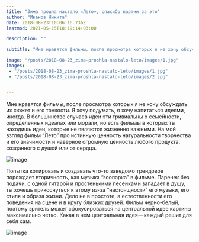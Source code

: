 ```yaml
---
title: "Зима прошла настало «Лето», спасибо партии за это"
author: "Иванов Никита"
date: 2018-08-23T10:06:16.736Z
lastmod: 2021-05-15T18:19:14+03:00

description: ""

subtitle: "Мне нравятся фильмы, после просмотра которых я не хочу обсуждать их сюжет и его тонкости. Я хочу подумать, я хочу напитаться идеями…"

image: "/posts/2018-08-23_zima-proshla-nastalo-leto/images/1.jpg" 
images:
 - "/posts/2018-08-23_zima-proshla-nastalo-leto/images/1.jpg"
 - "/posts/2018-08-23_zima-proshla-nastalo-leto/images/2.jpg"


---
```


Мне нравятся фильмы, после просмотра которых я не хочу обсуждать их сюжет и его тонкости. Я хочу подумать, я хочу напитаться идеями, иногда. В большинстве случаев идеи эти тривиальны о семейности, определенных идеалах или морали, но есть фильмы в которых ты находишь идеи, которые не являются жизненно важными. На мой взгляд фильм “Лето” про истинную ценность натуральности творчества и его значимости и наверное огромную ценность любого продукта, созданного с душой или от сердца.

![image](/posts/2018-08-23_zima-proshla-nastalo-leto/images/1.jpg#layoutTextWidth)


Попытка копировать и создавать что-то заведомо трендовое порождает вторичность, как музыка “зоопарка” в фильме. Паренек без подачи, с одной гитарой и простенькими песенками западает в душу, ты хочешь прикоснуться к этому из-за “настоящности” его музыки, его стиля и образа жизни. Дело не в простоте, а естественности его поведения на сцене и в кругу близких друзей. Фильм черно-белый, поэтому зритель может сфокусироваться на центральной идее картины максимально четко. Какая в нем центральная идея — каждый решит для себя сам.

![image](/posts/2018-08-23_zima-proshla-nastalo-leto/images/2.jpg#layoutTextWidth)
